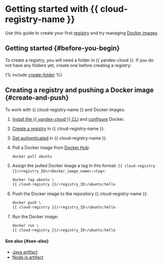 # Getting started with {{ cloud-registry-name }}

Use this guide to create your first [registry](../concepts/registry.md) and try managing [Docker images](../concepts/docker-image.md).

## Getting started {#before-you-begin}

To create a registry, you will need a folder in {{ yandex-cloud }}. If you do not have any folders yet, create one before creating a registry:

{% include [create-folder](../../_includes/create-folder.md) %}

## Creating a registry and pushing a Docker image {#create-and-push}

To work with {{ cloud-registry-name }} and Docker images:

1. [Install the {{ yandex-cloud }} CLI](../../cli/operations/install-cli.md) and [configure](../operations/docker/installation.md) Docker.
1. [Create a registry](../operations/registry/create.md) in {{ cloud-registry-name }}.
1. [Get authenticated](../operations/docker/authentication.md) in {{ cloud-registry-name }}.
1. Pull a Docker image from [Docker Hub](https://hub.docker.com):

   ```bash
   docker pull ubuntu
   ```

1. Assign the pulled Docker image a tag in this format: `{{ cloud-registry }}/<registry_ID>/<Docker_image_name>:<tag>`:

   ```bash
   docker tag ubuntu \
   {{ cloud-registry }}/<registry_ID>/ubuntu:hello
   ```

1. Push the Docker image to the repository {{ cloud-registry-name }}:

   ```bash
   docker push \
   {{ cloud-registry }}/<registry_ID>/ubuntu:hello
   ```

1. Run the Docker image:

   ```bash
   docker run \
   {{ cloud-registry }}/<registry_ID>/ubuntu:hello
   ```

#### See also {#see-also}

* [Java artifact](../concepts/art-java.md)
* [Node.js artifact](../concepts/art-nodejs.md)
